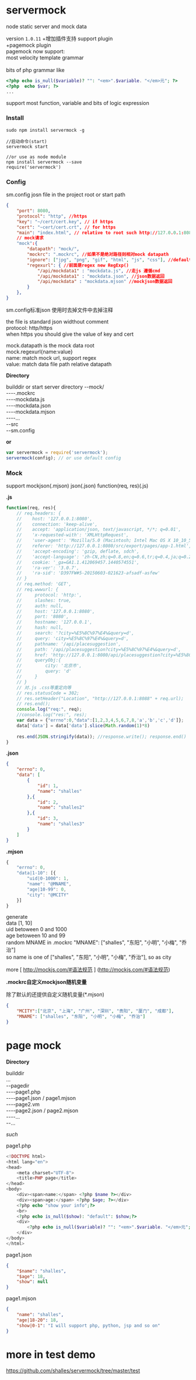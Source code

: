 # servermock
node static server and mock data

version `1.0.11`
+增加插件支持 support plugin <br>
+pagemock plugin <br>
pagemock now support: <br>
most velocity template grammar <br>  
bits of php grammar like <br>

```php
<?php echo is_null($variable)? "": "<em>".$variable. "</em>元"; ?>
<?php  echo $var; ?>
...
```

support most function, variable and bits of logic expression

### Install

```shell
sudo npm install servermock -g  

//启动命令(start)
servermock start

//or use as node module
npm install servermock --save
require('servermock')
```

### Config

sm.config josn file in the project root or start path

```json
{
    "port": 8080,
    "protocol": "http", //https
    "key": "~/cert/cert.key", // if https
    "cert": "~cert/cert.crt", // for https
    "main": "index.html", // relative to root such http://127.0.0.1:8080/index.html
    // mock请求
    "mock":{
        "datapath": "mock/",
        "mockrc": ".mockrc", //如果不是绝对路径则相对mock datapath
        "ignore": ["jpg", "png", "gif", "html", "js", "css"], //default value
        "regexurl": { //前面是regex new RegExp()
            "/api/mockdata1" : "mockdata.js", //走js 遵循cmd
            "/api/mockdata1" : "mockdata.json", //json数据返回
            "/api/mockdata" : "mockdata.mjson" //mockjson数据返回
        }
    },
}
```
sm.config标准json  使用时去掉文件中去掉注释

the file is standard json widthout comment <br>
protocol: http/https <br>
when https you should give the value of key and cert

mock.datapath is the mock data root <br>
mock.regexurl{name:value} <br>
name: match mock url, support regex <br>
value: match data file path relative datapath

**Directory**

builddir or start server directory
--mock/ <br>
----.mockrc <br>
----mockdata.js <br>
----mockdata.json <br>
----mockdata.mjson <br>
----... <br>
--src <br>
--sm.config <br>


**or**

```js
var servermock = require('servermock');
servermock(config); // or use default config
```

### Mock

support mockjson(.mjson) json(.json) function(req, res)(.js)

**.js**


```js
function(req, res){
    // req.headers: { 
    //    host: '127.0.0.1:8080',
    //    connection: 'keep-alive',
    //    accept: 'application/json, text/javascript, */*; q=0.01',
    //    'x-requested-with': 'XMLHttpRequest',
    //    'user-agent': 'Mozilla/5.0 (Macintosh; Intel Mac OS X 10_10_5) AppleWebKit/537.36 (KHTML, like Gecko) Chrome/44.0.2403.157 Safari/537.36',
    //    referer: 'http://127.0.0.1:8080/src/export/pages/app-1.html',
    //    'accept-encoding': 'gzip, deflate, sdch',
    //    'accept-language': 'zh-CN,zh;q=0.8,en;q=0.6,tr;q=0.4,ja;q=0.2',
    //    cookie: '_ga=GA1.1.412069457.1440574551',
    //    'ra-ver': '3.0.7',
    //    'ra-sid': 'D397FW#5-20150603-021623-afsadf-asfew' 
    // }
    // req.method: 'GET',
    // req.wwwurl: { 
    //     protocol: 'http:',
    //     slashes: true,
    //     auth: null,
    //     host: '127.0.0.1:8080',
    //     port: '8080',
    //     hostname: '127.0.0.1',
    //     hash: null,
    //     search: '?city=%E5%8C%97%E4%&query=d',
    //     query: 'city=%E5%8C%97%E4%&query=d',
    //     pathname: '/api/placesuggestion',
    //     path: '/api/placesuggestion?city=%E5%8C%97%E4%&query=d',
    //     href: 'http://127.0.0.1:8080/api/placesuggestion?city=%E5%8C%97%E4%&query=d' 
    //     queryObj:{ 
    //         city: '北京市',
    //         query: 'd' 
    //     }
    // }
    // 对.js .css等重定向等
    // res.statusCode = 302;
    // res.setHeader("Location", "http://127.0.0.1:8088" + req.url);
    // res.end();
    console.log("req:", req);
    //console.log("res:", res);
    var data = {"errno":0,"data":[1,2,3,4,5,6,7,8,'a','b','c','d']};
    data['data'] = data['data'].slice(Math.random(1)*8)
    
    res.end(JSON.stringify(data)); //response.write(); response.end()
}
```

**.json**

```json
{
    "errno": 0,
    "data": [
        {
            "id": 1,
            "name": "shalles"
        },{
            "id": 2,
            "name": "shalles2"
        },{
            "id": 3,
            "name": "shalles3"
        }
    ]
}

```

**.mjson**

```js
{
    "errno": 0,
    "data|1-10": [{
        "uid|0-1000": 1,
        "name": "@MNAME",
        "age|10-99": 0,
        "city": "@MCITY"
    }]
}

```
generate<br>
data [1, 10]<br>
uid betoween 0 and 1000<br>
age betoween 10 and 99<br>
random MNAME in .mockrc "MNAME": ["shalles", "东阳", "小明", "小梅", "乔治"]<br>
so name is one of ["shalles", "东阳", "小明", "小梅", "乔治"], so as city

more [ http://mockjs.com/#语法规范 ] (http://mockjs.com/#语法规范)

**.mockrc自定义mockjson随机变量**

除了默认的还提供自定义随机变量(*.mjson)

```json
{
    "MCITY":["北京", "上海", "广州", "深圳", "贵阳", "厦门", "成都"],
    "MNAME": ["shalles", "东阳", "小明", "小梅", "乔治"]
}
```

# page mock

**Directory**

builddir <br>
... <br>
--pagedir <br>
----page1.php <br>
----page1.json / page1.mjson <br>
----page2.vm <br>
----page2.json / page2.mjson <br>
----... <br>
--... <br>

*such*

page1.php

```php
<!DOCTYPE html>
<html lang="en">
<head>
    <meta charset="UTF-8">
    <title>PHP page</title>
</head>
<body>
    <div><span>name:</span> <?php $name ?></div>
    <div><span>age:</span> <?php $age; ?></div>
    <?php echo "show your info";?>
    <br>
    <?php echo is_null($show): "default": $show;?>
    <div>
        <?php echo is_null($variable)? "": "<em>".$variable. "</em>元"; ?>
    </div>
</body>
</html>
```
page1.json

```json
{
    "$name": "shalles",
    "$age": 18,
    "show": null
}
```

page1.mjson

```json
{
    "name": "shalles",
    "age|18-20": 18,
    "show|0-1": "I will support php, python, jsp and so on"
}
```

# more in test demo 

[ https://github.com/shalles/servermock/tree/master/test ](https://github.com/shalles/servermock/tree/master/test)

